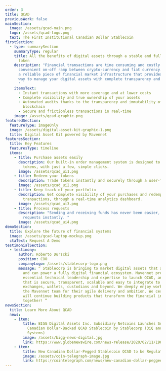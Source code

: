 ```yaml
---
order: 3
title: QCAD
previousWork: false
mainSection:
  image: /assets/qcad-main.png
  logo: /assets/qcad-logo.png
  text: The First Institutional Canadian Dollar Stablecoin
firstSection:
  - type: summarySection
    summaryType: regular
    title: All the benefits of digital assets through a stable and fully regulated
      token
    description: "Financial transactions are time consuming and costly. There is no
      convenient on-off ramp between crypto-currency and fiat currency. QCAD is
      a reliable piece of financial market infrastructure that provides an easy
      way to manage your digital assets with complete transparency and security.
      "
    itemsText:
      - Instant transactions with more coverage and at lower costs
      - Complete visibility and true ownership of your assets
      - Automated audits thanks to the transparency and immutability of
        blockchain
      - Secure and frictionless transactions in real-time
    image: /assets/qcad-graphic.png
featuredSection:
  featureType: imageOnly
  image: /assets/digital-asset-kit-graphic-1.png
  title: Digital Asset Kit powered by Mavennet
featuresSection:
  title: Key Features
  featuresType: timeline
  items:
    - title: Purchase assets easily
      description: Our built-in order management system is designed to let you acquire
        tokens, with just a few, simple clicks.
      image: /assets/qcad_ui1.png
    - title: Redeem your tokens
      description: Trade tokens instantly and securely through a user-friendly interface
      image: /assets/qcad_ui2.png
    - title: ­Keep track of your portfolio
      description: Get complete visibility of your purchases and redemption
        transactions, through a real-time analytics dashboard.
      image: /assets/qcad_ui3.png
    - title: ­Process requests
      description: "Sending and receiving funds has never been easier, settle client
        requests instantly. "
      image: /assets/qcad_ui4.png
demoSection:
  title: Explore the future of financial systems
  image: /assets/qcad-laptop-mockup.png
  ctaText: Request A Demo
testimonialSection:
  - testimony:
      author: Roberto Durscki
      position: COO
      companyLogo: /assets/stablecorp-logo.png
      message: “ Stablecorp is bringing to market digital assets that are dependable
        and can power a fully digital financial ecosystem. Mavennet provided
        essential technical leadership and expertise to launch QCAD, an asset
        that is secure, transparent, scalable and easy to integrate to
        exchanges, wallets, custodians and beyond. We deeply enjoy working with
        the Mavennet team for their agile delivery and ambition. We certainly
        will continue building products that transform the financial industry
        together! ”
newsSection:
  title: Learn More About QCAD
  news:
    - item:
        title: BIGG Digital Assets Inc. Subsidiary Netcoins Launches Support for
          Canadian Dollar-Backed QCAD Stablecoin by Stablecorp (3iQ and Mavennet
          Systems)
        image: /assets/bigg-news-digital.jpg
        link: https://www.globenewswire.com/news-release/2020/02/11/1983011/0/en/BIGG-Digital-Assets-Inc-Subsidiary-Netcoins-Launches-Support-for-Canadian-Dollar-Backed-QCAD-Stablecoin-by-Stablecorp-3iQ-and-Mavennet-Systems.html
    - item:
        title: New Canadian Dollar-Pegged Stablecoin QCAD to be Regulated by FinTRAC
        image: /assets/coin-telegraph-image.jpg
        link: https://cointelegraph.com/news/new-canadian-dollar-pegged-stablecoin-qcad-to-be-regulated-by-fintrac
---
```

